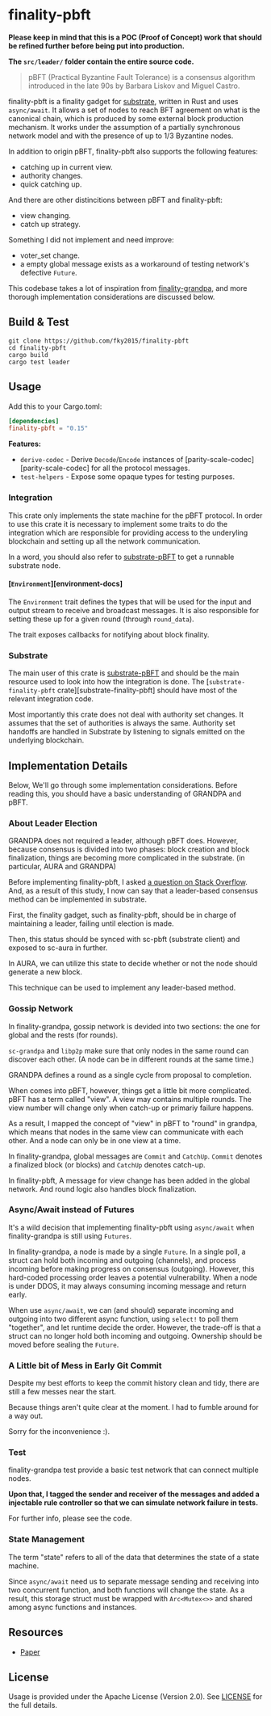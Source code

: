 # finality-pbft

**Please keep in mind that this is a POC (Proof of Concept) work that should be refined further before being put into production.**

**The `src/leader/` folder contain the entire source code.**

> pBFT (Practical Byzantine Fault Tolerance) is a consensus algorithm introduced in the late 90s by Barbara Liskov and Miguel Castro.

finality-pbft is a finality gadget for [substrate][substrate], written in Rust and uses `async/await`.
It allows a set of nodes to reach BFT
agreement on what is the canonical chain, which is produced by some external block production
mechanism. It works under the assumption of a partially synchronous network model and with the
presence of up to 1/3 Byzantine nodes.

In addition to origin pBFT, finality-pbft also supports the following features:

- catching up in current view.
- authority changes.
- quick catching up.

And there are other distincitions between pBFT and finality-pbft:

- view changing.
- catch up strategy.

Something I did not implement and need improve:

- voter_set change.
- a empty global message exists as a workaround of testing network's defective `Future`.

This codebase takes a lot of inspiration from [finality-grandpa][substrate-finality-grandpa], and more thorough implementation considerations are discussed below.

## Build & Test

```
git clone https://github.com/fky2015/finality-pbft
cd finality-pbft
cargo build
cargo test leader
```

## Usage

Add this to your Cargo.toml:

```toml
[dependencies]
finality-pbft = "0.15"
```

**Features:**

- `derive-codec` - Derive `Decode`/`Encode` instances of [parity-scale-codec][parity-scale-codec]
  for all the protocol messages.
- `test-helpers` - Expose some opaque types for testing purposes.

### Integration

This crate only implements the state machine for the pBFT protocol. In order to use this crate it
is necessary to implement some traits to do the integration which are responsible for providing
access to the underyling blockchain and setting up all the network communication.

In a word, you should also refer to [substrate-pBFT][substrate-pBFT] to get a runnable substrate node.

#### [`Environment`][environment-docs]

The `Environment` trait defines the types that will be used for the input and output stream to
receive and broadcast messages. It is also responsible for setting these up for a given round
(through `round_data`).

The trait exposes callbacks for notifying about block finality.

### Substrate

The main user of this crate is [substrate-pBFT][substrate-pBFT] and should be the main resource used to look
into how the integration is done. The [`substrate-finality-pbft` crate][substrate-finality-pbft]
should have most of the relevant integration code.

Most importantly this crate does not deal with authority set changes. It assumes that the set of
authorities is always the same. Authority set handoffs are handled in Substrate by listening to
signals emitted on the underlying blockchain.

## Implementation Details

Below, We'll go through some implementation considerations. 
Before reading this, you should have a basic understanding of GRANDPA and pBFT.

### About Leader Election

GRANDPA does not required a leader, although pBFT does. However, because consensus is divided into two phases: block creation and block finalization, things are becoming more complicated in the substrate. (in particular, AURA and GRANDPA)

Before implementing finality-pbft, I asked [a question on Stack Overflow](https://stackoverflow.com/questions/69993877/is-it-feasible-to-implement-a-raft-pbft-like-leader-election-between-authorized). And, as a result of this study, I now can say that a leader-based consensus method can be implemented in substrate.

First, the finality gadget, such as finality-pbft, should be in charge of maintaining a leader, failing until election is made.

Then, this status should be synced with sc-pbft (substrate client) and exposed to sc-aura in further.

In AURA, we can utilize this state to decide whether or not the node should generate a new block.

This technique can be used to implement any leader-based method.

### Gossip Network

In finality-grandpa, gossip network is devided into two sections: the one for global and the rests (for rounds).

`sc-grandpa` and `libp2p` make sure that only nodes in the same round can discover each other. (A node can be in different rounds at the same time.)

GRANDPA defines a round as a single cycle from proposal to completion.

When comes into pBFT, however, things get a little bit more complicated. pBFT has a term called "view". A view may contains multiple rounds. The view number will change only when catch-up or primariy failure happens.

As a result, I mapped the concept of "view" in pBFT to "round" in grandpa, which means that nodes in the same view can communicate with each other. And a node can only be in one view at a time.

In finality-grandpa, global messages are `Commit` and `CatchUp`. `Commit` denotes a finalized block (or blocks) and `CatchUp` denotes catch-up.

In finality-pbft, A message for view change has been added in the global network. And round logic also handles block finalization.

### Async/Await instead of Futures

It's a wild decision that implementing finality-pbft using `async/await` when finality-grandpa is still using `Futures`.

In finality-grandpa, a node is made by a single `Future`. In a single poll, a struct can hold both incoming and outgoing (channels), and process incoming before making progress on consensus (outgoing). However, this hard-coded processing order leaves a potential vulnerability. When a node is under DDOS, it may always consuming incoming message and return early.

When use `async/await`, we can (and should) separate incoming and outgoing into two different async function, using `select!` to poll them "together", and let runtime decide the order. However, the trade-off is that a struct can no longer hold both incoming and outgoing. Ownership should be moved before sealing the `Future`.


### A Little bit of Mess in Early Git Commit

Despite my best efforts to keep the commit history clean and tidy, there are still a few messes near the start.

Because things aren't quite clear at the moment. I had to fumble around for a way out.

Sorry for the inconvenience :).

### Test

finality-grandpa test provide a basic test network that can connect multiple nodes. 

**Upon that, I tagged the sender and receiver of the messages and added a injectable rule controller so that we can simulate network failure in tests.**

For further info, please see the code.

### State Management

The term "state" refers to all of the data that determines the state of a state machine.

Since `async/await` need us to separate message sending and receiving into two concurrent function, and both functions will change the state. As a result, this storage struct must be wrapped with `Arc<Mutex<>>` and shared among async functions and instances.

## Resources

- [Paper][paper]

## License

Usage is provided under the Apache License (Version 2.0). See [LICENSE](LICENSE) for the full
details.

[substrate]: https://github.com/paritytech/substrate
[substrate-finality-grandpa]: https://github.com/paritytech/substrate/tree/master/client/finality-grandpa
[substrate-pBFT]: https://github.com/fky2015/substrate-pBFT
[paper]: https://pmg.csail.mit.edu/papers/osdi99.pdf

